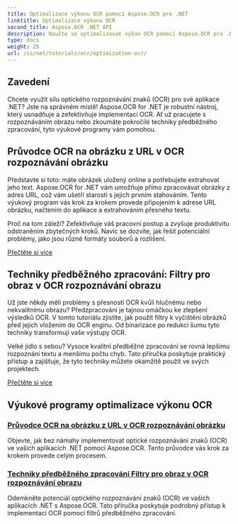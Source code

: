 ```yaml
---
title: Optimalizace výkonu OCR pomocí Aspose.OCR pro .NET
linktitle: Optimalizace výkonu OCR
second_title: Aspose.OCR .NET API
description: Naučte se optimalizovat výkon OCR pomocí Aspose.OCR pro .NET. Naše podrobné návody pokrývají rozpoznávání obrazu, filtry předběžného zpracování a praktické kroky implementace.
type: docs
weight: 25
url: /cs/net/tutorials/ocr/optimization-ocr/
---
```

## Zavedení

Chcete využít sílu optického rozpoznávání znaků (OCR) pro své aplikace .NET? Jste na správném místě! Aspose.OCR for .NET je robustní nástroj, který usnadňuje a zefektivňuje implementaci OCR. Ať už pracujete s rozpoznáváním obrazu nebo zkoumáte pokročilé techniky předběžného zpracování, tyto výukové programy vám pomohou.

## Průvodce OCR na obrázku z URL v OCR rozpoznávání obrázku

Představte si toto: máte obrázek uložený online a potřebujete extrahovat jeho text. Aspose.OCR for .NET vám umožňuje přímo zpracovávat obrázky z adres URL, což vám ušetří starosti s jejich prvním stahováním. Tento výukový program vás krok za krokem provede připojením k adrese URL obrázku, načtením do aplikace a extrahováním přesného textu.

Proč na tom záleží? Zefektivňuje váš pracovní postup a zvyšuje produktivitu odstraněním zbytečných kroků. Navíc se dozvíte, jak řešit potenciální problémy, jako jsou různé formáty souborů a rozlišení.

[Přečtěte si více](./guide-to-ocr-on-image-from-url/)

## Techniky předběžného zpracování: Filtry pro obraz v OCR rozpoznávání obrazu

Už jste někdy měli problémy s přesností OCR kvůli hlučnému nebo nekvalitnímu obrazu? Předzpracování je tajnou omáčkou ke zlepšení výsledků OCR. V tomto tutoriálu zjistíte, jak použít filtry k vyčištění obrázků před jejich vložením do OCR enginu. Od binarizace po redukci šumu tyto techniky transformují vaše výstupy OCR.

Velké jídlo s sebou? Vysoce kvalitní předběžné zpracování se rovná lepšímu rozpoznání textu a menšímu počtu chyb. Tato příručka poskytuje praktický přístup a zajišťuje, že tyto techniky můžete okamžitě použít ve svých projektech.

[Přečtěte si více](./preprocessing-techniques-filters-for-image/)

## Výukové programy optimalizace výkonu OCR
### [Průvodce OCR na obrázku z URL v OCR rozpoznávání obrázku](./guide-to-ocr-on-image-from-url/)
Objevte, jak bez námahy implementovat optické rozpoznávání znaků (OCR) ve vašich aplikacích .NET pomocí Aspose.OCR. Tento průvodce vás krok za krokem provede celým procesem.
### [Techniky předběžného zpracování Filtry pro obraz v OCR rozpoznávání obrazu](./preprocessing-techniques-filters-for-image/)
Odemkněte potenciál optického rozpoznávání znaků (OCR) ve vašich aplikacích .NET s Aspose.OCR. Tato příručka poskytuje podrobný přístup k implementaci OCR pomocí filtrů předběžného zpracování.